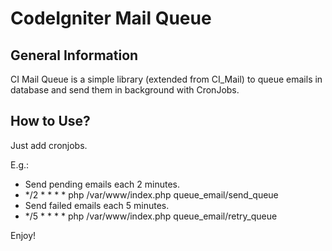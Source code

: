 CodeIgniter Mail Queue
=====================

General Information
-------------------

CI Mail Queue is a simple library (extended from CI_Mail) to queue emails in database and send them in background with CronJobs.

How to Use?
------------
Just add cronjobs.

E.g.:
- Send pending emails each 2 minutes.
 - */2 * * * * php /var/www/index.php queue_email/send_queue
- Send failed emails each 5 minutes.
 - */5 * * * * php /var/www/index.php queue_email/retry_queue

Enjoy!
